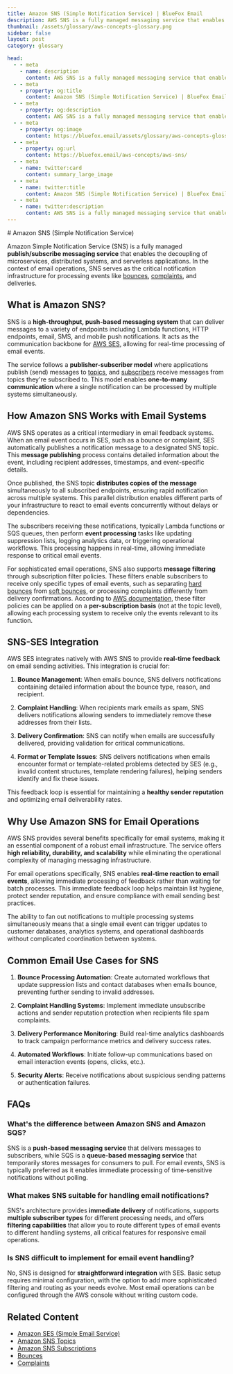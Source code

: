 ```yaml
---
title: Amazon SNS (Simple Notification Service) | BlueFox Email
description: AWS SNS is a fully managed messaging service that enables publishers to send messages to subscribers, serving as a key component in email notification systems.
thumbnail: /assets/glossary/aws-concepts-glossary.png
sidebar: false
layout: post
category: glossary

head:
  - - meta
    - name: description
      content: AWS SNS is a fully managed messaging service that enables publishers to send messages to subscribers, serving as a key component in email notification systems.
  - - meta
    - property: og:title
      content: Amazon SNS (Simple Notification Service) | BlueFox Email
  - - meta
    - property: og:description
      content: AWS SNS is a fully managed messaging service that enables publishers to send messages to subscribers, serving as a key component in email notification systems.
  - - meta
    - property: og:image
      content: https://bluefox.email/assets/glossary/aws-concepts-glossary.png
  - - meta
    - property: og:url
      content: https://bluefox.email/aws-concepts/aws-sns/
  - - meta
    - name: twitter:card
      content: summary_large_image
  - - meta
    - name: twitter:title
      content: Amazon SNS (Simple Notification Service) | BlueFox Email
  - - meta
    - name: twitter:description
      content: AWS SNS is a fully managed messaging service that enables publishers to send messages to subscribers, serving as a key component in email notification systems.
---
```

<GlossaryNavigation />
# Amazon SNS (Simple Notification Service)

Amazon Simple Notification Service (SNS) is a fully managed **publish/subscribe messaging service** that enables the decoupling of microservices, distributed systems, and serverless applications. In the context of email operations, SNS serves as the critical notification infrastructure for processing events like [bounces](/email-sending-concepts/bounces.md), [complaints](/email-sending-concepts/complaints.md), and deliveries.

## What is Amazon SNS?

SNS is a **high-throughput, push-based messaging system** that can deliver messages to a variety of endpoints including Lambda functions, HTTP endpoints, email, SMS, and mobile push notifications. It acts as the communication backbone for [AWS SES](/aws-concepts/aws-ses.md), allowing for real-time processing of email events.

The service follows a **publisher-subscriber model** where applications publish (send) messages to [topics](/aws-concepts/aws-sns-topics), and [subscribers](/aws-concepts/aws-sns-subscription) receive messages from topics they're subscribed to. This model enables **one-to-many communication** where a single notification can be processed by multiple systems simultaneously.

## How Amazon SNS Works with Email Systems

AWS SNS operates as a critical intermediary in email feedback systems. When an email event occurs in SES, such as a bounce or complaint, SES automatically publishes a notification message to a designated SNS topic. This **message publishing** process contains detailed information about the event, including recipient addresses, timestamps, and event-specific details.

Once published, the SNS topic **distributes copies of the message** simultaneously to all subscribed endpoints, ensuring rapid notification across multiple systems. This parallel distribution enables different parts of your infrastructure to react to email events concurrently without delays or dependencies.

The subscribers receiving these notifications, typically Lambda functions or SQS queues, then perform **event processing** tasks like updating suppression lists, logging analytics data, or triggering operational workflows. This processing happens in real-time, allowing immediate response to critical email events.

For sophisticated email operations, SNS also supports **message filtering** through subscription filter policies. These filters enable subscribers to receive only specific types of email events, such as separating [hard bounces](/email-sending-concepts/hard-bounce) from [soft bounces](/email-sending-concepts/soft-bounce), or processing complaints differently from delivery confirmations. According to [AWS documentation](https://docs.aws.amazon.com/sns/latest/dg/sns-message-filtering.html), these filter policies can be applied on a **per-subscription basis** (not at the topic level), allowing each processing system to receive only the events relevant to its function.

## SNS-SES Integration

AWS SES integrates natively with AWS SNS to provide **real-time feedback** on email sending activities. This integration is crucial for:

1. **Bounce Management**: When emails bounce, SNS delivers notifications containing detailed information about the bounce type, reason, and recipient.

2. **Complaint Handling**: When recipients mark emails as spam, SNS delivers notifications allowing senders to immediately remove these addresses from their lists.

3. **Delivery Confirmation**: SNS can notify when emails are successfully delivered, providing validation for critical communications.

4. **Format or Template Issues**: SNS delivers notifications when emails encounter format or template-related problems detected by SES (e.g., invalid content structures, template rendering failures), helping senders identify and fix these issues.

This feedback loop is essential for maintaining a **healthy sender reputation** and optimizing email deliverability rates.

## Why Use Amazon SNS for Email Operations

AWS SNS provides several benefits specifically for email systems, making it an essential component of a robust email infrastructure. The service offers **high reliability, durability, and scalability** while eliminating the operational complexity of managing messaging infrastructure.

For email operations specifically, SNS enables **real-time reaction to email events**, allowing immediate processing of feedback rather than waiting for batch processes. This immediate feedback loop helps maintain list hygiene, protect sender reputation, and ensure compliance with email sending best practices.

The ability to fan out notifications to multiple processing systems simultaneously means that a single email event can trigger updates to customer databases, analytics systems, and operational dashboards without complicated coordination between systems.

## Common Email Use Cases for SNS

1. **Bounce Processing Automation**: Create automated workflows that update suppression lists and contact databases when emails bounce, preventing further sending to invalid addresses.

2. **Complaint Handling Systems**: Implement immediate unsubscribe actions and sender reputation protection when recipients file spam complaints.

3. **Delivery Performance Monitoring**: Build real-time analytics dashboards to track campaign performance metrics and delivery success rates.

4. **Automated Workflows**: Initiate follow-up communications based on email interaction events (opens, clicks, etc.).

5. **Security Alerts**: Receive notifications about suspicious sending patterns or authentication failures.

## FAQs

### What's the difference between Amazon SNS and Amazon SQS?

SNS is a **push-based messaging service** that delivers messages to subscribers, while SQS is a **queue-based messaging service** that temporarily stores messages for consumers to pull. For email events, SNS is typically preferred as it enables immediate processing of time-sensitive notifications without polling.

### What makes SNS suitable for handling email notifications?

SNS's architecture provides **immediate delivery** of notifications, supports **multiple subscriber types** for different processing needs, and offers **filtering capabilities** that allow you to route different types of email events to different handling systems, all critical features for responsive email operations.

### Is SNS difficult to implement for email event handling?

No, SNS is designed for **straightforward integration** with SES. Basic setup requires minimal configuration, with the option to add more sophisticated filtering and routing as your needs evolve. Most email operations can be configured through the AWS console without writing custom code.

## Related Content

- [Amazon SES (Simple Email Service)](/aws-concepts/aws-ses)
- [Amazon SNS Topics](/aws-concepts/aws-sns-topics)
- [Amazon SNS Subscriptions](/aws-concepts/aws-sns-subscription)
- [Bounces](/email-sending-concepts/bounces)
- [Complaints](/email-sending-concepts/complaints)

<GlossaryNavigation :bottom="true" />
<GlossaryCTA />
